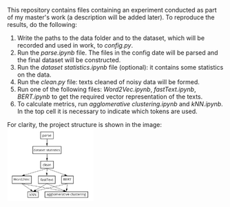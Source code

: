 This repository contains files containing an experiment conducted as part of my master's work (a description will be added later). To reproduce the results, do the following:
1. Write the paths to the data folder and to the dataset, which will be recorded and used in work, to *config.py*.
2. Run the *parse.ipynb* file. The files in the config date will be parsed and the final dataset will be constructed.
3. Run the *dataset statistics.ipynb* file (optional): it contains some statistics on the data.
4. Run the *clean.py* file: texts cleaned of noisy data will be formed.
5. Run one of the following files: *Word2Vec.ipynb*, *fastText.ipynb*, *BERT.ipynb* to get the required vector representation of the texts.
6. To calculate metrics, run *agglomerative clustering.ipynb* and *kNN.ipynb*. In the top cell it is necessary to indicate which tokens are used.

For clarity, the project structure is shown in the image:
<img src="/images/structure.jpg" alt="structure" width="200"/>